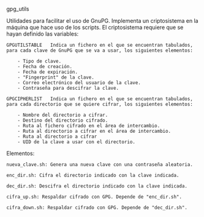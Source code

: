 gpg_utils

Utilidades para facilitar el uso de GnuPG. Implementa un criptosistema en la máquina que hace uso de los scripts. El criptosistema requiere que se hayan definido las variables:

	GPGUTILSTABLE	Indica un fichero en el que se encuentran tabulados, para cada clave de GnuPG que se va a usar, los siguientes elementos:

		- Tipo de clave.
		- Fecha de creación.
		- Fecha de expiración.
		- "Fingerprint" de la clave.
		- Correo electrónico del usuario de la clave.
		- Contraseña para descifrar la clave.
	
	GPGCIPHERLIST	Indica un fichero en el que se encuentran tabulados, para cada directorio que se quiere cifrar, los siguientes elementos:

		- Nombre del directorio a cifrar.
		- Destino del directorio cifrado.
		- Ruta al fichero cifrado en el área de intercambio.
		- Ruta al directorio a cifrar en el área de intercambio.
		- Ruta al directorio a cifrar
		- UID de la clave a usar con el directorio.

Elementos:

	nueva_clave.sh: Genera una nueva clave con una contraseña aleatoria.

	enc_dir.sh: Cifra el directorio indicado con la clave indicada.

	dec_dir.sh: Descifra el directorio indicado con la clave indicada.

	cifra_up.sh: Respaldar cifrado con GPG. Depende de "enc_dir.sh".

	cifra_down.sh: Respaldar cifrado con GPG. Depende de "dec_dir.sh".